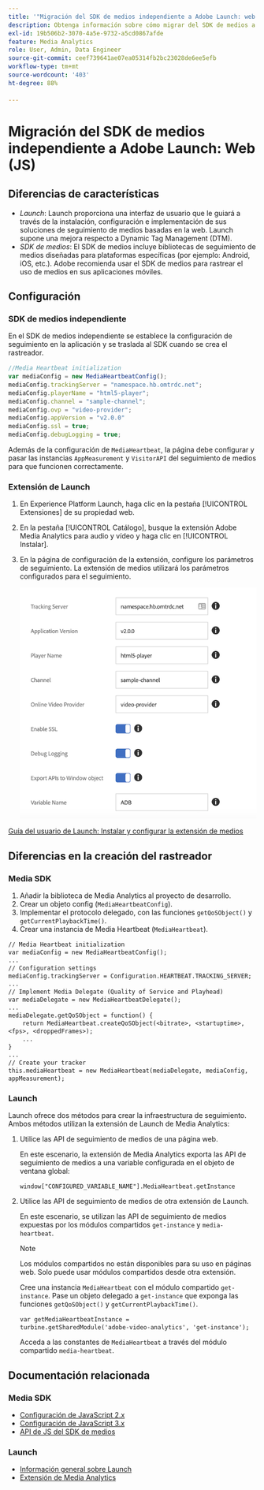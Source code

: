 ```yaml
---
title: '"Migración del SDK de medios independiente a Adobe Launch: web (JS)"'
description: Obtenga información sobre cómo migrar del SDK de medios a Launch para JS.
exl-id: 19b506b2-3070-4a5e-9732-a5cd0867afde
feature: Media Analytics
role: User, Admin, Data Engineer
source-git-commit: ceef739641ae07ea05314fb2bc23028de6ee5efb
workflow-type: tm+mt
source-wordcount: '403'
ht-degree: 88%

---
```


# Migración del SDK de medios independiente a Adobe Launch: Web (JS)

## Diferencias de características

* *Launch*: Launch proporciona una interfaz de usuario que le guiará a través de la instalación, configuración e implementación de sus soluciones de seguimiento de medios basadas en la web. Launch supone una mejora respecto a Dynamic Tag Management (DTM).
* *SDK de medios*: El SDK de medios incluye bibliotecas de seguimiento de medios diseñadas para plataformas específicas (por ejemplo: Android, iOS, etc.). Adobe recomienda usar el SDK de medios para rastrear el uso de medios en sus aplicaciones móviles.

## Configuración

### SDK de medios independiente

En el SDK de medios independiente se establece la configuración de seguimiento en la aplicación
y se traslada al SDK cuando se crea el rastreador.

```javascript
//Media Heartbeat initialization
var mediaConfig = new MediaHeartbeatConfig();
mediaConfig.trackingServer = "namespace.hb.omtrdc.net";
mediaConfig.playerName = "html5-player";
mediaConfig.channel = "sample-channel";
mediaConfig.ovp = "video-provider";
mediaConfig.appVersion = "v2.0.0"
mediaConfig.ssl = true;
mediaConfig.debugLogging = true;
```

Además de la configuración de `MediaHeartbeat`, la página debe configurar y pasar
las instancias `AppMeasurement` y `VisitorAPI` del seguimiento de medios
para que funcionen correctamente.

### Extensión de Launch

1. En Experience Platform Launch, haga clic en la pestaña [!UICONTROL Extensiones]
de su propiedad web.
1. En la pestaña [!UICONTROL Catálogo], busque la extensión Adobe Media Analytics para audio y vídeo
y haga clic en [!UICONTROL Instalar].
1. En la página de configuración de la extensión, configure los parámetros de seguimiento. La extensión de medios utilizará los parámetros configurados para el seguimiento.

   ![](assets/launch_config_js.png)

[Guía del usuario de Launch: Instalar y configurar la extensión de medios](https://experienceleague.adobe.com/docs/experience-platform/tags/extensions/adobe/media-analytics/overview.html#install-and-configure-the-ma-extension)

## Diferencias en la creación del rastreador

### Media SDK

1. Añadir la biblioteca de Media Analytics al proyecto de desarrollo.
1. Crear un objeto config (`MediaHeartbeatConfig`).
1. Implementar el protocolo delegado, con las funciones `getQoSObject()` y `getCurrentPlaybackTime()`.
1. Crear una instancia de Media Heartbeat (`MediaHeartbeat`).

```
// Media Heartbeat initialization
var mediaConfig = new MediaHeartbeatConfig();
...
// Configuration settings
mediaConfig.trackingServer = Configuration.HEARTBEAT.TRACKING_SERVER;
...
// Implement Media Delegate (Quality of Service and Playhead)
var mediaDelegate = new MediaHeartbeatDelegate();
...
mediaDelegate.getQoSObject = function() {
    return MediaHeartbeat.createQoSObject(<bitrate>, <startuptime>, <fps>, <droppedFrames>);
    ...
}
...
// Create your tracker
this.mediaHeartbeat = new MediaHeartbeat(mediaDelegate, mediaConfig, appMeasurement);
```

<!--  Dead Link - from 2019 - can't locate where this should go
[Media SDK - Tracker Creation](https://experienceleague.adobe.com/docs/media-analytics/using/sdk-implement/cookbook/sdk-vs-launch-qoe.html) -->

### Launch

Launch ofrece dos métodos para crear la infraestructura de seguimiento. Ambos métodos utilizan la extensión de Launch de Media Analytics:

1. Utilice las API de seguimiento de medios de una página web.

   En este escenario, la extensión de Media Analytics exporta las API de seguimiento de medios a una variable configurada en el objeto de ventana global:

   ```
   window["CONFIGURED_VARIABLE_NAME"].MediaHeartbeat.getInstance
   ```

1. Utilice las API de seguimiento de medios de otra extensión de Launch.

   En este escenario, se utilizan las API de seguimiento de medios expuestas por los módulos compartidos `get-instance` y `media-heartbeat`.

   >[!NOTE]
   >
   >Los módulos compartidos no están disponibles para su uso en páginas web. Solo puede usar módulos compartidos desde otra extensión.

   Cree una instancia `MediaHeartbeat` con el módulo compartido `get-instance`.
Pase un objeto delegado a `get-instance` que exponga las funciones `getQoSObject()` y `getCurrentPlaybackTime()`.

   ```
   var getMediaHeartbeatInstance =
   turbine.getSharedModule('adobe-video-analytics', 'get-instance');
   ```

   Acceda a las constantes de `MediaHeartbeat` a través del módulo compartido `media-heartbeat`.

## Documentación relacionada

### Media SDK

* [Configuración de JavaScript 2.x](/help/sdk-implement/setup/setup-javascript/set-up-js-2.md)
* [Configuración de JavaScript 3.x](/help/sdk-implement/setup/setup-javascript/set-up-js-3.md)
* [API de JS del SDK de medios](https://adobe-marketing-cloud.github.io/media-sdks/reference/javascript/MediaHeartbeat.html)

### Launch

* [Información general sobre Launch](https://experienceleague.adobe.com/docs/experience-platform/tags/home.html)
* [Extensión de Media Analytics](https://experienceleague.adobe.com/docs/experience-platform/tags/extensions/adobe/media-analytics/overview.html)
